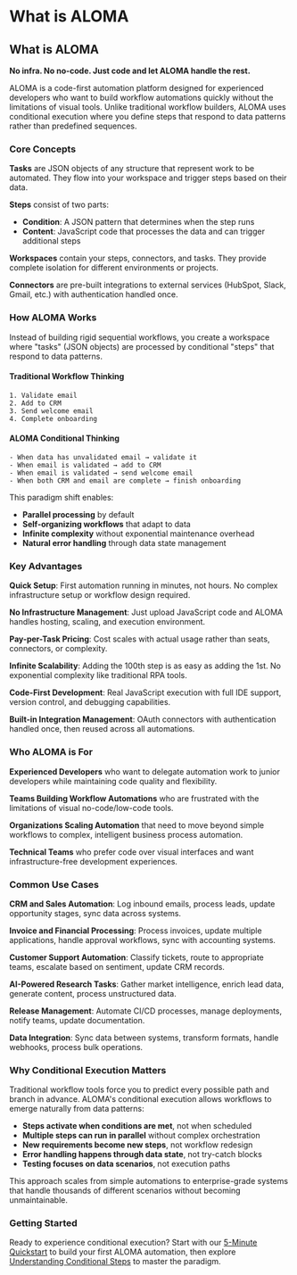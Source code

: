 # What is ALOMA

## What is ALOMA

**No infra. No no-code. Just code and let ALOMA handle the rest.**

ALOMA is a code-first automation platform designed for experienced developers who want to build workflow automations quickly without the limitations of visual tools. Unlike traditional workflow builders, ALOMA uses conditional execution where you define steps that respond to data patterns rather than predefined sequences.

### Core Concepts

**Tasks** are JSON objects of any structure that represent work to be automated. They flow into your workspace and trigger steps based on their data.

**Steps** consist of two parts:

* **Condition**: A JSON pattern that determines when the step runs
* **Content**: JavaScript code that processes the data and can trigger additional steps

**Workspaces** contain your steps, connectors, and tasks. They provide complete isolation for different environments or projects.

**Connectors** are pre-built integrations to external services (HubSpot, Slack, Gmail, etc.) with authentication handled once.

### How ALOMA Works

Instead of building rigid sequential workflows, you create a workspace where "tasks" (JSON objects) are processed by conditional "steps" that respond to data patterns.

#### Traditional Workflow Thinking

```
1. Validate email
2. Add to CRM  
3. Send welcome email
4. Complete onboarding
```

#### ALOMA Conditional Thinking

```
- When data has unvalidated email → validate it
- When email is validated → add to CRM
- When email is validated → send welcome email  
- When both CRM and email are complete → finish onboarding
```

This paradigm shift enables:

* **Parallel processing** by default
* **Self-organizing workflows** that adapt to data
* **Infinite complexity** without exponential maintenance overhead
* **Natural error handling** through data state management

### Key Advantages

**Quick Setup**: First automation running in minutes, not hours. No complex infrastructure setup or workflow design required.

**No Infrastructure Management**: Just upload JavaScript code and ALOMA handles hosting, scaling, and execution environment.

**Pay-per-Task Pricing**: Cost scales with actual usage rather than seats, connectors, or complexity.

**Infinite Scalability**: Adding the 100th step is as easy as adding the 1st. No exponential complexity like traditional RPA tools.

**Code-First Development**: Real JavaScript execution with full IDE support, version control, and debugging capabilities.

**Built-in Integration Management**: OAuth connectors with authentication handled once, then reused across all automations.

### Who ALOMA is For

**Experienced Developers** who want to delegate automation work to junior developers while maintaining code quality and flexibility.

**Teams Building Workflow Automations** who are frustrated with the limitations of visual no-code/low-code tools.

**Organizations Scaling Automation** that need to move beyond simple workflows to complex, intelligent business process automation.

**Technical Teams** who prefer code over visual interfaces and want infrastructure-free development experiences.

### Common Use Cases

**CRM and Sales Automation**: Log inbound emails, process leads, update opportunity stages, sync data across systems.

**Invoice and Financial Processing**: Process invoices, update multiple applications, handle approval workflows, sync with accounting systems.

**Customer Support Automation**: Classify tickets, route to appropriate teams, escalate based on sentiment, update CRM records.

**AI-Powered Research Tasks**: Gather market intelligence, enrich lead data, generate content, process unstructured data.

**Release Management**: Automate CI/CD processes, manage deployments, notify teams, update documentation.

**Data Integration**: Sync data between systems, transform formats, handle webhooks, process bulk operations.

### Why Conditional Execution Matters

Traditional workflow tools force you to predict every possible path and branch in advance. ALOMA's conditional execution allows workflows to emerge naturally from data patterns:

* **Steps activate when conditions are met**, not when scheduled
* **Multiple steps can run in parallel** without complex orchestration
* **New requirements become new steps**, not workflow redesign
* **Error handling happens through data state**, not try-catch blocks
* **Testing focuses on data scenarios**, not execution paths

This approach scales from simple automations to enterprise-grade systems that handle thousands of different scenarios without becoming unmaintainable.

### Getting Started

Ready to experience conditional execution? Start with our [5-Minute Quickstart](https://claude.ai/chat/5-minute-quickstart.md) to build your first ALOMA automation, then explore [Understanding Conditional Steps](https://claude.ai/chat/understanding-conditional-steps.md) to master the paradigm.
